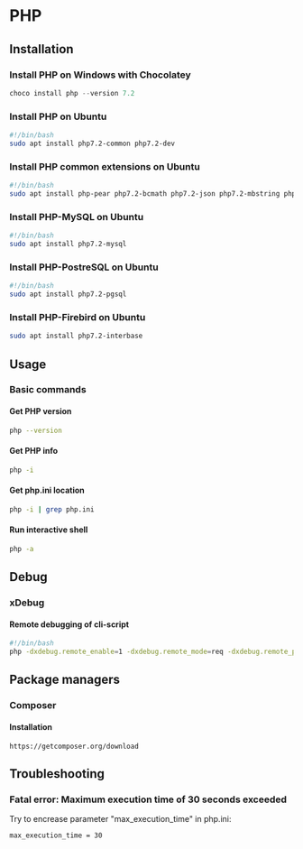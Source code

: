 # PHP

## Installation

### Install PHP on Windows with Chocolatey

```powershell
choco install php --version 7.2
```

### Install PHP on Ubuntu

```bash
#!/bin/bash
sudo apt install php7.2-common php7.2-dev
```

### Install PHP common extensions on Ubuntu

```bash
#!/bin/bash
sudo apt install php-pear php7.2-bcmath php7.2-json php7.2-mbstring php7.2-mcrypt php7.2-curl php7.2-zip php7.2-xml php7.2-xmlrpc php7.2-xsl php7.2-intl php7.2-gd php7.2-imagick php7.2-ldap
```

### Install PHP-MySQL on Ubuntu

```bash
#!/bin/bash
sudo apt install php7.2-mysql
```

### Install PHP-PostreSQL on Ubuntu

```bash
#!/bin/bash
sudo apt install php7.2-pgsql
```

### Install PHP-Firebird on Ubuntu

```bash
sudo apt install php7.2-interbase
```

## Usage

### Basic commands

#### Get PHP version

```bash
php --version
```

#### Get PHP info

```bash
php -i
```

#### Get php.ini location

```bash
php -i | grep php.ini
```

#### Run interactive shell

```bash
php -a
```

### 


## Debug

### xDebug

#### Remote debugging of cli-script

```bash
#!/bin/bash
php -dxdebug.remote_enable=1 -dxdebug.remote_mode=req -dxdebug.remote_port=9000 -dxdebug.remote_host=127.0.0.1 -dxdebug.remote_autostart=1 /path/to/script
```

## Package managers

### Composer

#### Installation

`https://getcomposer.org/download`

## Troubleshooting

### Fatal error: Maximum execution time of 30 seconds exceeded

Try to encrease parameter "max_execution_time" in php.ini:

```text
max_execution_time = 30
```

